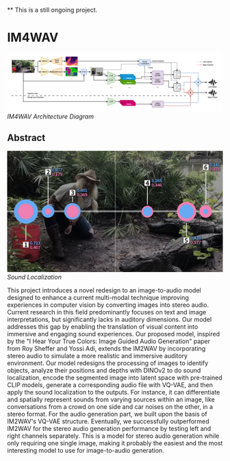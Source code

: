 ** This is a still ongoing project.

# IM4WAV

![Alt text](Images/IM4WAV-7.png)
*IM4WAV Architecture Diagram*

## Abstract

![Alt text](Images/image-shown.png)
*Sound Localization*

This project introduces a novel redesign to an image-to-audio model designed to enhance a current multi-modal technique improving experiences in computer vision by converting images into stereo audio. Current research in this field predominantly focuses on text and image interpretations, but significantly lacks in auditory dimensions. Our model addresses this gap by enabling the translation of visual content into immersive and engaging sound experiences. Our proposed model, inspired by the "I Hear Your True Colors: Image Guided Audio Generation" paper from Roy Sheffer and Yossi Adi, extends the IM2WAV by incorporating stereo audio to simulate a more realistic and immersive auditory environment. Our model redesigns the processing of images to identify objects, analyze their positions and depths with DINOv2 to do sound localization, encode the segmented image into latent space with pre-trained CLIP models, generate a corresponding audio file with VQ-VAE, and then apply the sound localization to the outputs. For instance, it can differentiate and spatially represent sounds from varying sources within an image, like conversations from a crowd on one side and car noises on the other, in a stereo format. For the audio generation part, we built upon the basis of IM2WAV's VQ-VAE structure. Eventually, we successfully outperformed IM2WAV for the stereo audio generation performance by testing left and right channels separately. This is a model for stereo audio generation while only requiring one single image, making it probably the easiest and the most interesting model to use for image-to-audio generation.
